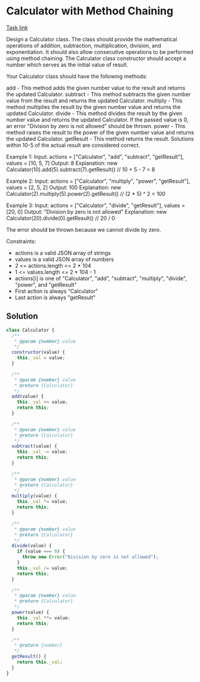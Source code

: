 # Calculator with Method Chaining

[Task link](https://leetcode.com/problems/calculator-with-method-chaining/description/)

Design a Calculator class. The class should provide the mathematical operations of addition, subtraction, multiplication, division, and exponentiation. It should also allow consecutive operations to be performed using method chaining. The Calculator class constructor should accept a number which serves as the initial value of result.

Your Calculator class should have the following methods:

add - This method adds the given number value to the result and returns the updated Calculator.
subtract - This method subtracts the given number value from the result and returns the updated Calculator.
multiply - This method multiplies the result by the given number value and returns the updated Calculator.
divide - This method divides the result by the given number value and returns the updated Calculator. If the passed value is 0, an error "Division by zero is not allowed" should be thrown.
power - This method raises the result to the power of the given number value and returns the updated Calculator.
getResult - This method returns the result.
Solutions within 10-5 of the actual result are considered correct.

Example 1:
Input:
actions = ["Calculator", "add", "subtract", "getResult"],
values = [10, 5, 7]
Output: 8
Explanation:
new Calculator(10).add(5).subtract(7).getResult() // 10 + 5 - 7 = 8

Example 2:
Input:
actions = ["Calculator", "multiply", "power", "getResult"],
values = [2, 5, 2]
Output: 100
Explanation:
new Calculator(2).multiply(5).power(2).getResult() // (2 \* 5) ^ 2 = 100

Example 3:
Input:
actions = ["Calculator", "divide", "getResult"],
values = [20, 0]
Output: "Division by zero is not allowed"
Explanation:
new Calculator(20).divide(0).getResult() // 20 / 0

The error should be thrown because we cannot divide by zero.

Constraints:

- actions is a valid JSON array of strings
- values is a valid JSON array of numbers
- 2 <= actions.length <= 2 \* 104
- 1 <= values.length <= 2 \* 104 - 1
- actions[i] is one of "Calculator", "add", "subtract", "multiply", "divide", "power", and "getResult"
- First action is always "Calculator"
- Last action is always "getResult"

## Solution

```javascript
class Calculator {
  /**
   * @param {number} value
   */
  constructor(value) {
    this._val = value;
  }

  /**
   * @param {number} value
   * @return {Calculator}
   */
  add(value) {
    this._val += value;
    return this;
  }

  /**
   * @param {number} value
   * @return {Calculator}
   */
  subtract(value) {
    this._val -= value;
    return this;
  }

  /**
   * @param {number} value
   * @return {Calculator}
   */
  multiply(value) {
    this._val *= value;
    return this;
  }

  /**
   * @param {number} value
   * @return {Calculator}
   */
  divide(value) {
    if (value === 0) {
      throw new Error("Division by zero is not allowed");
    }
    this._val /= value;
    return this;
  }

  /**
   * @param {number} value
   * @return {Calculator}
   */
  power(value) {
    this._val **= value;
    return this;
  }

  /**
   * @return {number}
   */
  getResult() {
    return this._val;
  }
}
```
